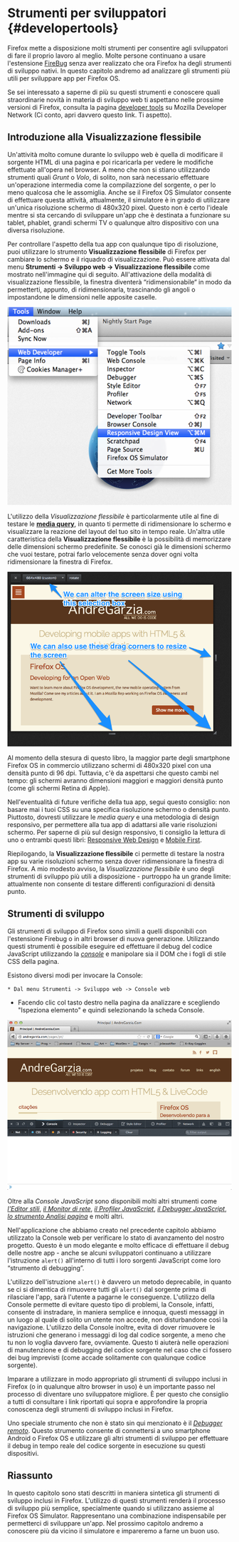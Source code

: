 # Strumenti per sviluppatori {#developertools}

Firefox mette a disposizione molti strumenti per consentire agli sviluppatori di fare il proprio lavoro al meglio. Molte persone continuano a usare l'estensione [FireBug](https://addons.mozilla.org/it/firefox/addon/firebug/) senza aver realizzato che ora Firefox ha degli strumenti di sviluppo nativi. In questo capitolo andremo ad analizzare gli strumenti più utili per sviluppare app per Firefox OS.

Se sei interessato a saperne di più su questi strumenti e conoscere quali straordinarie novità in materia di sviluppo web ti aspettano nelle prossime versioni di Firefox, consulta la pagina [developer tools](https://developer.mozilla.org/en-US/docs/Tools) su Mozilla Developer Network (Ci conto, apri davvero questo link. Ti aspetto).
 
## Introduzione alla Visualizzazione flessibile

Un'attività molto comune durante lo sviluppo web è quella di modificare il sorgente HTML di una pagina e poi ricaricarla per vedere le modifiche effettuate all'opera nel browser. A meno che non si stiano utilizzando strumenti quali *Grunt* o *Volo*, di solito, non sarà necessario effettuare un'operazione intermedia come la compilazzione del sorgente, o per lo meno qualcosa che le assomiglia. Anche se il Firefox OS Simulator consente di effettuare questa attività, attualmente, il simulatore è in grado di utilizzare un'unica risoluzione schermo di 480x320 pixel. Questo non è certo l'ideale mentre si sta cercando di sviluppare un'app che è destinata a funzionare su tablet, phablet, grandi schermi TV o qualunque altro dispositivo con una diversa risoluzione.

Per controllare l'aspetto della tua app con qualunque tipo di risoluzione, puoi utilizzare lo strumento **Visualizzazione flessibile** di Firefox per cambiare lo schermo e il riquadro di visualizzazione. Può essere attivata dal menu **Strumenti -> Sviluppo web -> Visualizzazione flessibile** come mostrato nell'immagine qui di seguito. All'attivazione della modalità di visualizzazione flessibile, la finestra diventerà “ridimensionabile“ in modo da permetterti, appunto, di ridimensionarla, trascinando gli angoli o impostandone le dimensioni nelle apposite caselle.

![Attivazione della visualizzazione flessibile](images/originals/responsive-design-view.png)

L'utilizzo della *Visualizzazione flessibile* è particolarmente utile al fine di testare le [**media query**](https://developer.mozilla.org/en-US/docs/Web/Guide/CSS/Media_queries), in quanto ti permette di ridimensionare lo schermo e visualizzare la reazione del layout del tuo sito in tempo reale. Un'altra utile caratteristica della **Visualizzazione flessibile** è la possibilità di memorizzare delle dimensioni schermo predefinite. Se conosci già le dimensioni schermo che vuoi testare, potrai farlo velocemente senza dover ogni volta ridimensionare la finestra di Firefox.

![Esempio di visualizzazione flessibile](images/originals/responsive-view-sample.png)

Al momento della stesura di questo libro, la maggior parte degli smartphone Firefox OS in commercio utilizzano schermi di 480x320 pixel con una densità punto di 96 dpi. Tuttavia, c'è da aspettarsi che questo cambi nel tempo: gli schermi avranno dimensioni maggiori e maggiori densità punto (come gli schermi Retina di Apple).

Nell'eventualità di future verifiche della tua app, segui questo consiglio: non basare mai i tuoi CSS su una specifica risoluzione schermo o densità punto. Piuttosto, dovresti utilizzare le *media query* e una metodologia di design responsivo, per permettere alla tua app di adattarsi alle varie risoluzioni schermo. Per saperne di più sul design responsivo, ti consiglio la lettura di uno o entrambi questi libri: [Responsive Web Design](http://www.abookapart.com/products/responsive-web-design) e [Mobile First](http://www.abookapart.com/products/mobile-first).

Riepilogando, la **Visualizzazione flessibile** ci permette di testare la nostra app su varie risoluzioni schermo senza dover ridimensionare la finestra di Firefox. A mio modesto avviso, la *Visualizzazione flessibile* è uno degli strumenti di sviluppo più utili a disposizione - purtroppo ha un grande limite: attualmente non consente di testare differenti configurazioni di densità punto.

## Strumenti di sviluppo

Gli strumenti di sviluppo di Firefox sono simili a quelli disponibili con l'estensione Firebug o in altri browser di nuova generazione. Utilizzando questi strumenti è possibile eseguire ed effettuare il debug del codice JavaScript utilizzando la [*console*](https://developer.mozilla.org/en-US/docs/Web/API/console) e manipolare sia il DOM che i fogli di stile CSS della pagina. 

Esistono diversi modi per invocare la Console:

	* Dal menu Strumenti -> Sviluppo web -> Console web
 * Facendo clic col tasto destro nella pagina da analizzare e scegliendo "Ispeziona elemento" e quindi selezionando la scheda Console.

![Console JavaScript](images/originals/console-open.png) 

Oltre alla *Console JavaScript* sono disponibili molti altri strumenti come [*l'Editor stili*](https://developer.mozilla.org/en-US/docs/Tools/Style_Editor), [*il Monitor di rete*](https://developer.mozilla.org/en-US/docs/Tools/Network_Monitor), [*il Profiler JavaScript*](https://developer.mozilla.org/en-US/docs/Tools/Profiler), [*il Debugger JavaScript*](https://developer.mozilla.org/en-US/docs/Tools/Debugger), [*lo strumento Analisi pagina*](https://developer.mozilla.org/en-US/docs/Tools/Page_Inspector) e molti altri.

Nell'applicazione che abbiamo creato nel precedente capitolo abbiamo utilizzato la Console web per verificare lo stato di avanzamento del nostro progetto. Questo è un modo elegante e molto efficace di effettuare il debug delle nostre app - anche se alcuni sviluppatori continuano a utilizzare l'istruzione `alert()` all'interno di tutti i loro sorgenti JavaScript come loro “strumento di debugging”.

L'utilizzo dell'istruzione `alert()` è davvero un metodo deprecabile, in quanto se ci si dimentica di rimuovere tutti gli `alert()` dal sorgente prima di rilasciare l'app, sarà l'utente a pagarne le conseguenze. L'utilizzo della Console permette di evitare questo tipo di problemi, la Console, infatti, consente di instradare, in maniera semplice e innoqua, questi messaggi in un luogo al quale di solito un utente non accede, non disturbandone così la navigazione. L'utilizzo della Console inoltre, evita di dover rimuovere le istruzioni che generano i messaggi di log dal codice sorgente, a meno che tu non lo voglia davvero fare, ovviamente. Questo ti aiuterà nelle operazioni di manutenzione e di debugging del codice sorgente nel caso che ci fossero dei bug imprevisti (come accade solitamente con qualunque codice sorgente).

Imparare a utilizzare in modo appropriato gli strumenti di sviluppo inclusi in Firefox (o in qualunque altro browser in uso) è un importante passo nel processo di diventare uno sviluppatore migliore. È per questo che consiglio a tutti di consultare i link riportati qui sopra e approfondire la propria conoscenza degli strumenti di sviluppo inclusi in Firefox.

Uno speciale strumento che non è stato sin qui menzionato è il [*Debugger remoto*](https://developer.mozilla.org/en-US/docs/Tools/Remote_Debugging). Questo strumento consente di connettersi a uno smartphone Android o Firefox OS e utilizzare gli altri strumenti di sviluppo per effettuare il debug in tempo reale del codice sorgente in esecuzione su questi dispositivi.

## Riassunto

In questo capitolo sono stati descritti in maniera sintetica gli strumenti di sviluppo inclusi in Firefox. L'utilizzo di questi strumenti renderà il processo di sviluppo più semplice, specialmente quando si utilizzano assieme al Firefox OS Simulator. Rappresentano una combinazione indispensabile per permetterci di sviluppare un'app. Nel prossimo capitolo andremo a conoscere più da vicino il simulatore e impareremo a farne un buon uso.
